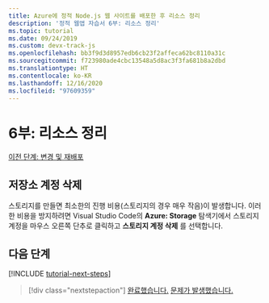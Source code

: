 ```yaml
---
title: Azure에 정적 Node.js 웹 사이트를 배포한 후 리소스 정리
description: '정적 웹앱 자습서 6부: 리소스 정리'
ms.topic: tutorial
ms.date: 09/24/2019
ms.custom: devx-track-js
ms.openlocfilehash: bb3f9d3d8957edb6cb23f2affeca62bc8110a31c
ms.sourcegitcommit: f723980ade4cbc13548a5d8ac3f3fa681b8a2dbd
ms.translationtype: HT
ms.contentlocale: ko-KR
ms.lasthandoff: 12/16/2020
ms.locfileid: "97609359"
---
```

# <a name="part-6-clean-up-resources"></a>6부: 리소스 정리

[이전 단계: 변경 및 재배포](tutorial-vscode-static-website-node-05.md)


## <a name="delete-storage-account"></a>저장소 계정 삭제

스토리지를 만들면 최소한의 진행 비용(스토리지의 경우 매우 작음)이 발생합니다. 이러한 비용을 방지하려면 Visual Studio Code의 **Azure: Storage** 탐색기에서 스토리지 계정을 마우스 오른쪽 단추로 클릭하고 **스토리지 계정 삭제** 를 선택합니다.

## <a name="next-steps"></a>다음 단계

[!INCLUDE [tutorial-next-steps](../../includes/tutorial-next-steps.md)]

> [!div class="nextstepaction"]
> [완료했습니다.](../../how-to/create-static-site.md) [문제가 발생했습니다.](https://www.research.net/r/PWZWZ52?tutorial=node-deployment-staticwebsite&step=clean-up-resources)